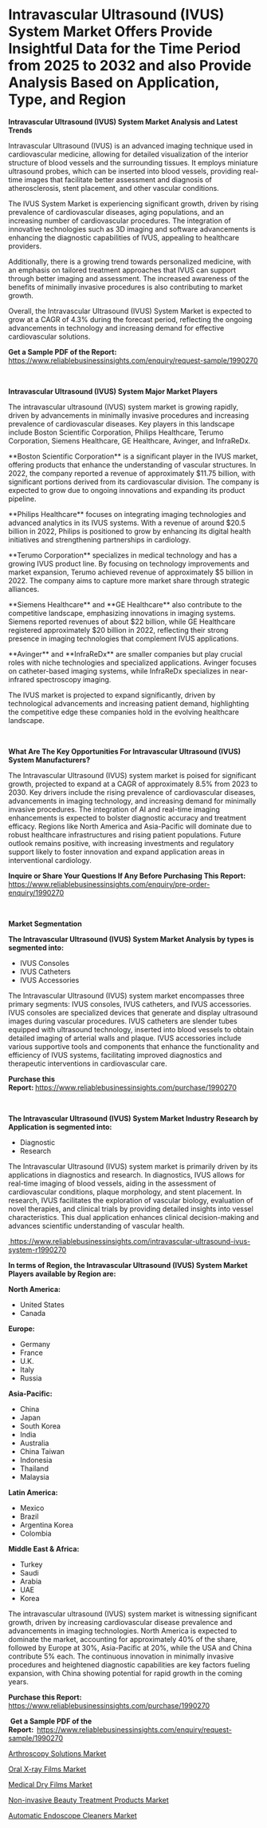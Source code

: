 <p><h1>Intravascular Ultrasound (IVUS) System Market Offers Provide Insightful Data for the Time Period from 2025 to 2032 and also Provide Analysis Based on Application, Type, and Region</h1></p><p><strong>Intravascular Ultrasound (IVUS) System Market Analysis and Latest Trends</strong></p>
<p><p>Intravascular Ultrasound (IVUS) is an advanced imaging technique used in cardiovascular medicine, allowing for detailed visualization of the interior structure of blood vessels and the surrounding tissues. It employs miniature ultrasound probes, which can be inserted into blood vessels, providing real-time images that facilitate better assessment and diagnosis of atherosclerosis, stent placement, and other vascular conditions.</p><p>The IVUS System Market is experiencing significant growth, driven by rising prevalence of cardiovascular diseases, aging populations, and an increasing number of cardiovascular procedures. The integration of innovative technologies such as 3D imaging and software advancements is enhancing the diagnostic capabilities of IVUS, appealing to healthcare providers.</p><p>Additionally, there is a growing trend towards personalized medicine, with an emphasis on tailored treatment approaches that IVUS can support through better imaging and assessment. The increased awareness of the benefits of minimally invasive procedures is also contributing to market growth.</p><p>Overall, the Intravascular Ultrasound (IVUS) System Market is expected to grow at a CAGR of 4.3% during the forecast period, reflecting the ongoing advancements in technology and increasing demand for effective cardiovascular solutions.</p></p>
<p><strong>Get a Sample PDF of the Report:&nbsp;</strong> <a href="https://www.reliablebusinessinsights.com/enquiry/request-sample/1990270?utm_campaign=1138&utm_medium=2&utm_source=Github&utm_content=ia&utm_term=05032025&utm_id=intravascular-ultrasound-ivus-system">https://www.reliablebusinessinsights.com/enquiry/request-sample/1990270</a></p>
<p>&nbsp;</p>
<p><strong>Intravascular Ultrasound (IVUS) System Major Market Players</strong></p>
<p><p>The intravascular ultrasound (IVUS) system market is growing rapidly, driven by advancements in minimally invasive procedures and increasing prevalence of cardiovascular diseases. Key players in this landscape include Boston Scientific Corporation, Philips Healthcare, Terumo Corporation, Siemens Healthcare, GE Healthcare, Avinger, and InfraReDx.</p><p>**Boston Scientific Corporation** is a significant player in the IVUS market, offering products that enhance the understanding of vascular structures. In 2022, the company reported a revenue of approximately $11.75 billion, with significant portions derived from its cardiovascular division. The company is expected to grow due to ongoing innovations and expanding its product pipeline.</p><p>**Philips Healthcare** focuses on integrating imaging technologies and advanced analytics in its IVUS systems. With a revenue of around $20.5 billion in 2022, Philips is positioned to grow by enhancing its digital health initiatives and strengthening partnerships in cardiology.</p><p>**Terumo Corporation** specializes in medical technology and has a growing IVUS product line. By focusing on technology improvements and market expansion, Terumo achieved revenue of approximately $5 billion in 2022. The company aims to capture more market share through strategic alliances.</p><p>**Siemens Healthcare** and **GE Healthcare** also contribute to the competitive landscape, emphasizing innovations in imaging systems. Siemens reported revenues of about $22 billion, while GE Healthcare registered approximately $20 billion in 2022, reflecting their strong presence in imaging technologies that complement IVUS applications.</p><p>**Avinger** and **InfraReDx** are smaller companies but play crucial roles with niche technologies and specialized applications. Avinger focuses on catheter-based imaging systems, while InfraReDx specializes in near-infrared spectroscopy imaging.</p><p>The IVUS market is projected to expand significantly, driven by technological advancements and increasing patient demand, highlighting the competitive edge these companies hold in the evolving healthcare landscape.</p></p>
<p>&nbsp;</p>
<p><strong>What Are The Key Opportunities For Intravascular Ultrasound (IVUS) System Manufacturers?</strong></p>
<p><p>The Intravascular Ultrasound (IVUS) system market is poised for significant growth, projected to expand at a CAGR of approximately 8.5% from 2023 to 2030. Key drivers include the rising prevalence of cardiovascular diseases, advancements in imaging technology, and increasing demand for minimally invasive procedures. The integration of AI and real-time imaging enhancements is expected to bolster diagnostic accuracy and treatment efficacy. Regions like North America and Asia-Pacific will dominate due to robust healthcare infrastructures and rising patient populations. Future outlook remains positive, with increasing investments and regulatory support likely to foster innovation and expand application areas in interventional cardiology.</p></p>
<p><strong>Inquire or Share Your Questions If Any Before Purchasing This Report:</strong> <a href="https://www.reliablebusinessinsights.com/enquiry/pre-order-enquiry/1990270?utm_campaign=1138&utm_medium=2&utm_source=Github&utm_content=ia&utm_term=05032025&utm_id=intravascular-ultrasound-ivus-system">https://www.reliablebusinessinsights.com/enquiry/pre-order-enquiry/1990270</a></p>
<p>&nbsp;</p>
<p><strong>Market Segmentation</strong></p>
<p><strong>The Intravascular Ultrasound (IVUS) System Market Analysis by types is segmented into:</strong></p>
<p><ul><li>IVUS Consoles</li><li>IVUS Catheters</li><li>IVUS Accessories</li></ul></p>
<p><p>The Intravascular Ultrasound (IVUS) system market encompasses three primary segments: IVUS consoles, IVUS catheters, and IVUS accessories. IVUS consoles are specialized devices that generate and display ultrasound images during vascular procedures. IVUS catheters are slender tubes equipped with ultrasound technology, inserted into blood vessels to obtain detailed imaging of arterial walls and plaque. IVUS accessories include various supportive tools and components that enhance the functionality and efficiency of IVUS systems, facilitating improved diagnostics and therapeutic interventions in cardiovascular care.</p></p>
<p><strong>Purchase this Report:&nbsp;</strong><a href="https://www.reliablebusinessinsights.com/purchase/1990270?utm_campaign=1138&utm_medium=2&utm_source=Github&utm_content=ia&utm_term=05032025&utm_id=intravascular-ultrasound-ivus-system">https://www.reliablebusinessinsights.com/purchase/1990270</a></p>
<p>&nbsp;</p>
<p><strong>The Intravascular Ultrasound (IVUS) System Market Industry Research by Application is segmented into:</strong></p>
<p><ul><li>Diagnostic</li><li>Research</li></ul></p>
<p><p>The Intravascular Ultrasound (IVUS) system market is primarily driven by its applications in diagnostics and research. In diagnostics, IVUS allows for real-time imaging of blood vessels, aiding in the assessment of cardiovascular conditions, plaque morphology, and stent placement. In research, IVUS facilitates the exploration of vascular biology, evaluation of novel therapies, and clinical trials by providing detailed insights into vessel characteristics. This dual application enhances clinical decision-making and advances scientific understanding of vascular health.</p></p>
<p><a href="https://www.reliablebusinessinsights.com/intravascular-ultrasound-ivus-system-r1990270?utm_campaign=1138&utm_medium=2&utm_source=Github&utm_content=ia&utm_term=05032025&utm_id=intravascular-ultrasound-ivus-system">&nbsp;https://www.reliablebusinessinsights.com/intravascular-ultrasound-ivus-system-r1990270</a></p>
<p><strong>In terms of Region, the Intravascular Ultrasound (IVUS) System Market Players available by Region are:</strong></p>
<p>
    <p> <strong> North America: </strong>
        <ul>
            <li>United States</li>
            <li>Canada</li>
        </ul>
        </p> 
    <p> <strong> Europe: </strong>
        <ul>
            <li>Germany</li>
            <li>France</li>
            <li>U.K.</li>
            <li>Italy</li>
            <li>Russia</li>
        </ul>
        </p> 
    <p> <strong> Asia-Pacific: </strong>
        <ul>
            <li>China</li>
            <li>Japan</li>
            <li>South Korea</li>
            <li>India</li>
            <li>Australia</li>
            <li>China Taiwan</li>
            <li>Indonesia</li>
            <li>Thailand</li>
            <li>Malaysia</li>
        </ul>
        </p> 
    <p> <strong> Latin America: </strong>
        <ul>
            <li>Mexico</li>
            <li>Brazil</li>
            <li>Argentina Korea</li>
            <li>Colombia</li>
        </ul>
        </p> 
    <p> <strong> Middle East & Africa: </strong>
        <ul>
            <li>Turkey</li>
            <li>Saudi</li>
            <li>Arabia</li>
            <li>UAE</li>
            <li>Korea</li>
        </ul>
    </p>
    </p>
<p><p>The intravascular ultrasound (IVUS) system market is witnessing significant growth, driven by increasing cardiovascular disease prevalence and advancements in imaging technologies. North America is expected to dominate the market, accounting for approximately 40% of the share, followed by Europe at 30%, Asia-Pacific at 20%, while the USA and China contribute 5% each. The continuous innovation in minimally invasive procedures and heightened diagnostic capabilities are key factors fueling expansion, with China showing potential for rapid growth in the coming years.</p></p>
<p><strong>Purchase this Report: </strong><a href="https://www.reliablebusinessinsights.com/purchase/1990270?utm_campaign=1138&utm_medium=2&utm_source=Github&utm_content=ia&utm_term=05032025&utm_id=intravascular-ultrasound-ivus-system">https://www.reliablebusinessinsights.com/purchase/1990270</a></p>
<p>&nbsp;<strong>Get a Sample PDF of the Report:&nbsp;&nbsp;</strong><a href="https://www.reliablebusinessinsights.com/enquiry/request-sample/1990270?utm_campaign=1138&utm_medium=2&utm_source=Github&utm_content=ia&utm_term=05032025&utm_id=intravascular-ultrasound-ivus-system">https://www.reliablebusinessinsights.com/enquiry/request-sample/1990270</a></p>
<p><strong></strong></p>
<p><p><a href="https://github.com/cezilfinerv9/Market-Research-Report-List-1/blob/main/arthroscopy-solutions-market.md?utm_campaign=1138&utm_medium=2&utm_source=Github&utm_content=ia&utm_term=05032025&utm_id=intravascular-ultrasound-ivus-system">Arthroscopy Solutions Market</a></p><p><a href="https://github.com/syskamazucqa/Market-Research-Report-List-1/blob/main/oral-x-ray-films-market.md?utm_campaign=1138&utm_medium=2&utm_source=Github&utm_content=ia&utm_term=05032025&utm_id=intravascular-ultrasound-ivus-system">Oral X-ray Films Market</a></p><p><a href="https://github.com/bhuraoutenc8/Market-Research-Report-List-1/blob/main/medical-dry-films-market.md?utm_campaign=1138&utm_medium=2&utm_source=Github&utm_content=ia&utm_term=05032025&utm_id=intravascular-ultrasound-ivus-system">Medical Dry Films Market</a></p><p><a href="https://github.com/thanenegenqa/Market-Research-Report-List-1/blob/main/non-invasive-beauty-treatment-products-market.md?utm_campaign=1138&utm_medium=2&utm_source=Github&utm_content=ia&utm_term=05032025&utm_id=intravascular-ultrasound-ivus-system">Non-invasive Beauty Treatment Products Market</a></p><p><a href="https://github.com/lelkohydesyj/Market-Research-Report-List-1/blob/main/automatic-endoscope-cleaners-market.md?utm_campaign=1138&utm_medium=2&utm_source=Github&utm_content=ia&utm_term=05032025&utm_id=intravascular-ultrasound-ivus-system">Automatic Endoscope Cleaners Market</a></p></p>